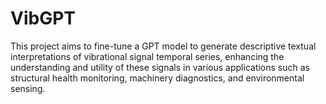 # VibGPT
This project aims to fine-tune a GPT model to generate descriptive textual interpretations of vibrational signal temporal series, enhancing the understanding and utility of these signals in various applications such as structural health monitoring, machinery diagnostics, and environmental sensing.
